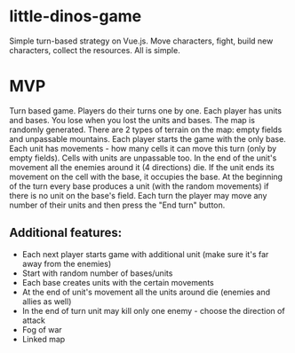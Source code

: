 # little-dinos-game

Simple turn-based strategy on Vue.js.
Move characters, fight, build new characters, collect the resources.
All is simple.


# MVP
Turn based game. Players do their turns one by one.
Each player has units and bases. You lose when you lost the units and bases.
The map is randomly generated. There are 2 types of terrain on the map: empty fields and unpassable mountains.
Each player starts the game with the only base.
Each unit has movements - how many cells it can move this turn (only by empty fields). Cells with units are unpassable too. In the end of the unit's movement all the enemies around it (4 directions) die. If the unit ends its movement on the cell with the base, it occupies the base.
At the beginning of the turn every base produces a unit (with the random movements) if there is no unit on the base's field.
Each turn the player may move any number of their units and then press the "End turn" button.

## Additional features:
* Each next player starts game with additional unit (make sure it's far away from the enemies)
* Start with random number of bases/units
* Each base creates units with the certain movements
* At the end of unit's movement all the units around die (enemies and allies as well)
* In the end of turn unit may kill only one enemy - choose the direction of attack
* Fog of war
* Linked map


